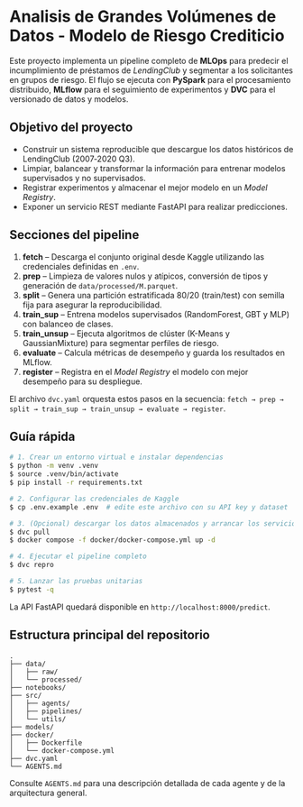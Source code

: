 # Analisis de Grandes Volúmenes de Datos - Modelo de Riesgo Crediticio

Este proyecto implementa un pipeline completo de **MLOps** para predecir el incumplimiento de préstamos de *LendingClub* y segmentar a los solicitantes en grupos de riesgo. El flujo se ejecuta con **PySpark** para el procesamiento distribuido, **MLflow** para el seguimiento de experimentos y **DVC** para el versionado de datos y modelos.

## Objetivo del proyecto

- Construir un sistema reproducible que descargue los datos históricos de LendingClub (2007‑2020 Q3).
- Limpiar, balancear y transformar la información para entrenar modelos supervisados y no supervisados.
- Registrar experimentos y almacenar el mejor modelo en un *Model Registry*.
- Exponer un servicio REST mediante FastAPI para realizar predicciones.

## Secciones del pipeline

1. **fetch** – Descarga el conjunto original desde Kaggle utilizando las credenciales definidas en `.env`.
2. **prep** – Limpieza de valores nulos y atípicos, conversión de tipos y generación de `data/processed/M.parquet`.
3. **split** – Genera una partición estratificada 80/20 (train/test) con semilla fija para asegurar la reproducibilidad.
4. **train_sup** – Entrena modelos supervisados (RandomForest, GBT y MLP) con balanceo de clases.
5. **train_unsup** – Ejecuta algoritmos de clúster (K-Means y GaussianMixture) para segmentar perfiles de riesgo.
6. **evaluate** – Calcula métricas de desempeño y guarda los resultados en MLflow.
7. **register** – Registra en el *Model Registry* el modelo con mejor desempeño para su despliegue.

El archivo `dvc.yaml` orquesta estos pasos en la secuencia:
`fetch → prep → split → train_sup → train_unsup → evaluate → register`.

## Guía rápida

```bash
# 1. Crear un entorno virtual e instalar dependencias
$ python -m venv .venv
$ source .venv/bin/activate
$ pip install -r requirements.txt

# 2. Configurar las credenciales de Kaggle
$ cp .env.example .env  # edite este archivo con su API key y dataset

# 3. (Opcional) descargar los datos almacenados y arrancar los servicios locales
$ dvc pull
$ docker compose -f docker/docker-compose.yml up -d

# 4. Ejecutar el pipeline completo
$ dvc repro

# 5. Lanzar las pruebas unitarias
$ pytest -q
```

La API FastAPI quedará disponible en `http://localhost:8000/predict`.

## Estructura principal del repositorio

```text
.
├── data/
│   ├── raw/
│   └── processed/
├── notebooks/
├── src/
│   ├── agents/
│   ├── pipelines/
│   └── utils/
├── models/
├── docker/
│   ├── Dockerfile
│   └── docker-compose.yml
├── dvc.yaml
└── AGENTS.md
```

Consulte `AGENTS.md` para una descripción detallada de cada agente y de la arquitectura general.
